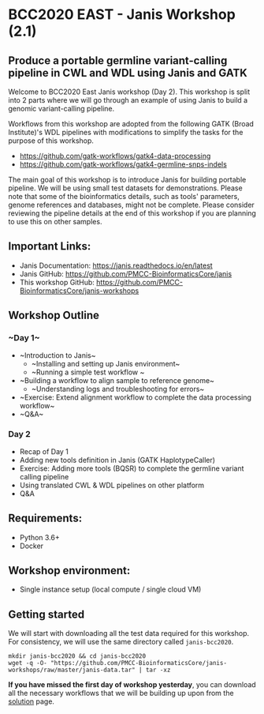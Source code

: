 # BCC2020 EAST - Janis Workshop (2.1)
## Produce a portable germline variant-calling pipeline in CWL and WDL using Janis and GATK

Welcome to BCC2020 East Janis workshop (Day 2). This workshop is split into 2 parts where we will go through an example of using Janis to build a genomic variant-calling pipeline. 

Workflows from this workshop are adopted from the following GATK (Broad Institute)'s WDL pipelines with modifications to simplify the tasks for the purpose of this workshop. 
- https://github.com/gatk-workflows/gatk4-data-processing
- https://github.com/gatk-workflows/gatk4-germline-snps-indels

The main goal of this workshop is to introduce Janis for building portable pipeline. We will be using small test datasets for demonstrations. Please note that some of the bioinformatics details, such as tools' parameters, genome references and databases, might not be complete. Please consider reviewing the pipeline details at the end of this workshop if you are planning to use this on other samples.  

## Important Links:

- Janis Documentation: https://janis.readthedocs.io/en/latest
- Janis GitHub: https://github.com/PMCC-BioinformaticsCore/janis
- This workshop GitHub: https://github.com/PMCC-BioinformaticsCore/janis-workshops

## Workshop Outline

### ~Day 1~
- ~Introduction to Janis~
    - ~Installing and setting up Janis environment~
    - ~Running a simple test workflow ~
- ~Building a workflow to align sample to reference genome~
    - ~Understanding logs and troubleshooting for errors~
- ~Exercise: Extend alignment workflow to complete the data processing workflow~
- ~Q&A~

### Day 2

- Recap of Day 1
- Adding new tools definition in Janis (GATK HaplotypeCaller)
- Exercise: Adding more tools (BQSR) to complete the germline variant calling pipeline
- Using translated CWL & WDL pipelines on other platform 
- Q&A 


## Requirements:

- Python 3.6+
- Docker

## Workshop environment:

- Single instance setup (local compute / single cloud VM) 


## Getting started

We will start with downloading all the test data required for this workshop. For consistency, we will use the same directory called `janis-bcc2020`.

```
mkdir janis-bcc2020 && cd janis-bcc2020
wget -q -O- "https://github.com/PMCC-BioinformaticsCore/janis-workshops/raw/master/janis-data.tar" | tar -xz
```

**If you have missed the first day of workshop yesterday**, you can download all the necessary workflows that we will be building up upon from the [solution](https://github.com/PMCC-BioinformaticsCore/janis-workshops/tree/bcc-2020/bcc2020/solution) page. 